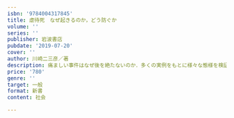```yaml
---
isbn: '9784004317845'
title: 虐待死　なぜ起きるのか，どう防ぐか
volume: ''
series: ''
publisher: 岩波書店
pubdate: '2019-07-20'
cover: ''
author: 川崎二三彦／著
description: 痛ましい事件はなぜ後を絶たないのか．多くの実例をもとに様々な態様を検証．対応策を具体的に提言する．
price: '780'
genre: ''
target: 一般
format: 新書
content: 社会

---
```

